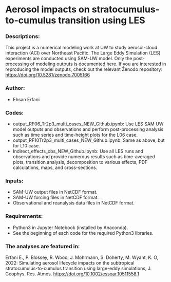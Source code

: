 # Aerosol impacts on stratocumulus-to-cumulus transition using LES

### Descriptions:
This project is a numerical modeling work at UW to study aerosol-cloud interaction (ACI) over Northeast Pacific. The Large Eddy Simulation (LES) experiments are conducted using SAM-UW model. Only the post-processing of modeling outputs is documented here. If you are interested in reproducing the model outputs, check out the relevant Zenodo repository:
https://doi.org/10.5281/zenodo.7005166

### Author:
- Ehsan Erfani

### Codes:
- output_RF06_Tr2p3_multi_cases_NEW_Github.ipynb: Use LES SAM UW model outputs and observations and perform post-processing analysis such as time series and time-height plots for the L06 case.
- output_RF10Tr2p3_multi_cases_NEW_Github.ipynb: Same as above, but for L10 case.
- Indirect_effects_obs_NEW_Github.ipynb: Use all LES runs and observations and provide numerous results such as time-averaged plots, transition analysis, decomposition to various effects, PDF calculations, maps, and cross-sections.

### Inputs:
- SAM-UW output files in NetCDF format.
- SAM-UW forcing files in NetCDF format.
- Observational and reanalysis data files in NetCDF format.

### Requirements:
- Python3 in Jupyter Notebook (installed by Anaconda).
- See the beginning of each code for the required Python3 libraries.

### The analyses are featured in:
Erfani E., P. Blossey, R. Wood, J. Mohrmann, S. Doherty, M. Wyant, K. O, 2022: Simulating aerosol lifecycle impacts on the subtropical stratocumulus-to-cumulus transition using large-eddy simulations, J. Geophys. Res. Atmos. https://doi.org/10.1002/essoar.10511558.1
